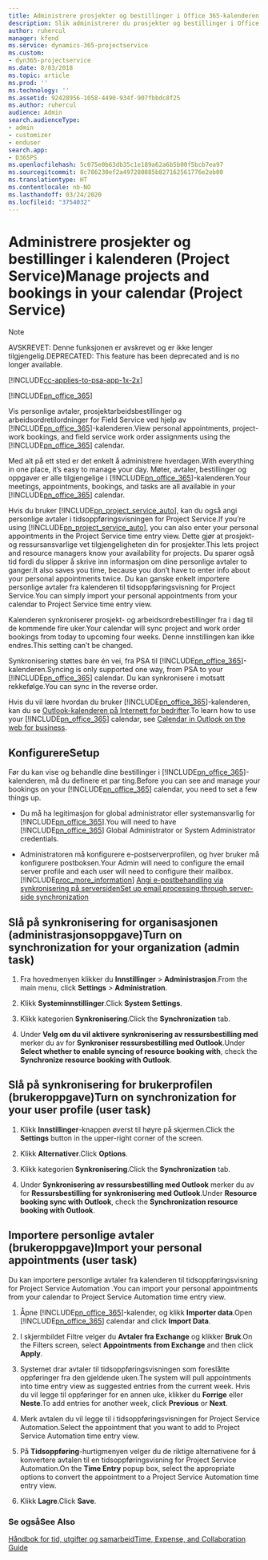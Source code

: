 ```yaml
---
title: Administrere prosjekter og bestillinger i Office 365-kalenderen
description: Slik administrerer du prosjekter og bestillinger i Office 365-kalenderen
author: ruhercul
manager: kfend
ms.service: dynamics-365-projectservice
ms.custom:
- dyn365-projectservice
ms.date: 8/03/2018
ms.topic: article
ms.prod: ''
ms.technology: ''
ms.assetid: 92428956-1058-4490-934f-907fbbdc8f25
ms.author: ruhercul
audience: Admin
search.audienceType:
- admin
- customizer
- enduser
search.app:
- D365PS
ms.openlocfilehash: 5c075e0b63db35c1e189a62a6b5b00f5bcb7ea97
ms.sourcegitcommit: 8c786230ef2a497280885b827162561776e2eb00
ms.translationtype: HT
ms.contentlocale: nb-NO
ms.lasthandoff: 03/24/2020
ms.locfileid: "3754032"
---
```

# <a name="manage-projects-and-bookings-in-your-calendar-project-service"></a><span data-ttu-id="b6450-103">Administrere prosjekter og bestillinger i kalenderen (Project Service)</span><span class="sxs-lookup"><span data-stu-id="b6450-103">Manage projects and bookings in your calendar (Project Service)</span></span>

> [!Note]
> <span data-ttu-id="b6450-104">AVSKREVET: Denne funksjonen er avskrevet og er ikke lenger tilgjengelig.</span><span class="sxs-lookup"><span data-stu-id="b6450-104">DEPRECATED: This feature has been deprecated and is no longer available.</span></span>

[!INCLUDE[cc-applies-to-psa-app-1x-2x](../includes/cc-applies-to-psa-app-1x-2x.md)]

[!INCLUDE[pn_office_365](../includes/pn-office-365.md)] 

<span data-ttu-id="b6450-105">Vis personlige avtaler, prosjektarbeidsbestillinger og arbeidsordretilordninger for Field Service ved hjelp av [!INCLUDE[pn_office_365](../includes/pn-office-365.md)]-kalenderen.</span><span class="sxs-lookup"><span data-stu-id="b6450-105">View personal appointments, project-work bookings, and field service work order assignments using the [!INCLUDE[pn_office_365](../includes/pn-office-365.md)] calendar.</span></span>  
  
 <span data-ttu-id="b6450-106">Med alt på ett sted er det enkelt å administrere hverdagen.</span><span class="sxs-lookup"><span data-stu-id="b6450-106">With everything in one place, it’s easy to manage your day.</span></span> <span data-ttu-id="b6450-107">Møter, avtaler, bestillinger og oppgaver er alle tilgjengelige i [!INCLUDE[pn_office_365](../includes/pn-office-365.md)]-kalenderen.</span><span class="sxs-lookup"><span data-stu-id="b6450-107">Your meetings, appointments, bookings, and tasks are all available in your [!INCLUDE[pn_office_365](../includes/pn-office-365.md)] calendar.</span></span>  
  
 <span data-ttu-id="b6450-108">Hvis du bruker [!INCLUDE[pn_project_service_auto](../includes/pn-project-service-auto.md)], kan du også angi personlige avtaler i tidsoppføringsvisningen for Project Service.</span><span class="sxs-lookup"><span data-stu-id="b6450-108">If you’re using [!INCLUDE[pn_project_service_auto](../includes/pn-project-service-auto.md)], you can also enter your personal appointments in the Project Service time entry view.</span></span> <span data-ttu-id="b6450-109">Dette gjør at prosjekt- og ressursansvarlige vet tilgjengeligheten din for prosjekter.</span><span class="sxs-lookup"><span data-stu-id="b6450-109">This lets project and resource managers know your availability for projects.</span></span> <span data-ttu-id="b6450-110">Du sparer også tid fordi du slipper å skrive inn informasjon om dine personlige avtaler to ganger.</span><span class="sxs-lookup"><span data-stu-id="b6450-110">It also saves you time, because you don’t have to enter info about your personal appointments twice.</span></span> <span data-ttu-id="b6450-111">Du kan ganske enkelt importere personlige avtaler fra kalenderen til tidsoppføringsvisning for Project Service.</span><span class="sxs-lookup"><span data-stu-id="b6450-111">You can simply import your personal appointments from your calendar to Project Service time entry view.</span></span>  
  
 <span data-ttu-id="b6450-112">Kalenderen synkroniserer prosjekt- og arbeidsordrebestillinger fra i dag til de kommende fire uker.</span><span class="sxs-lookup"><span data-stu-id="b6450-112">Your calendar will sync project and work order bookings from today to upcoming four weeks.</span></span> <span data-ttu-id="b6450-113">Denne innstillingen kan ikke endres.</span><span class="sxs-lookup"><span data-stu-id="b6450-113">This setting can’t be changed.</span></span>  
  
 <span data-ttu-id="b6450-114">Synkronisering støttes bare én vei, fra PSA til [!INCLUDE[pn_office_365](../includes/pn-office-365.md)]-kalenderen.</span><span class="sxs-lookup"><span data-stu-id="b6450-114">Syncing is only supported one way, from PSA to your [!INCLUDE[pn_office_365](../includes/pn-office-365.md)] calendar.</span></span> <span data-ttu-id="b6450-115">Du kan synkronisere i motsatt rekkefølge.</span><span class="sxs-lookup"><span data-stu-id="b6450-115">You can sync in the reverse order.</span></span> 
  
 <span data-ttu-id="b6450-116">Hvis du vil lære hvordan du bruker [!INCLUDE[pn_office_365](../includes/pn-office-365.md)]-kalenderen, kan du se [Outlook-kalenderen på Internett for bedrifter](https://support.office.com/article/Calendar-in-Outlook-on-the-web-for-business-5219c457-d1fe-4c2f-9032-1a816b88e936).</span><span class="sxs-lookup"><span data-stu-id="b6450-116">To learn how to use your [!INCLUDE[pn_office_365](../includes/pn-office-365.md)] calendar, see [Calendar in Outlook on the web for business](https://support.office.com/article/Calendar-in-Outlook-on-the-web-for-business-5219c457-d1fe-4c2f-9032-1a816b88e936).</span></span>  
  
## <a name="setup"></a><span data-ttu-id="b6450-117">Konfigurere</span><span class="sxs-lookup"><span data-stu-id="b6450-117">Setup</span></span>  
 <span data-ttu-id="b6450-118">Før du kan vise og behandle dine bestillinger i [!INCLUDE[pn_office_365](../includes/pn-office-365.md)]-kalenderen, må du definere et par ting.</span><span class="sxs-lookup"><span data-stu-id="b6450-118">Before you can see and manage your bookings on your [!INCLUDE[pn_office_365](../includes/pn-office-365.md)] calendar, you need to set a few things up.</span></span>  
  
- <span data-ttu-id="b6450-119">Du må ha legitimasjon for global administrator eller systemansvarlig for [!INCLUDE[pn_office_365](../includes/pn-office-365.md)].</span><span class="sxs-lookup"><span data-stu-id="b6450-119">You will need to have [!INCLUDE[pn_office_365](../includes/pn-office-365.md)] Global Administrator or System Administrator credentials.</span></span>  
  
- <span data-ttu-id="b6450-120">Administratoren må konfigurere e-postserverprofilen, og hver bruker må konfigurere postboksen.</span><span class="sxs-lookup"><span data-stu-id="b6450-120">Your Admin will need to configure the email server profile and each user will need to configure their mailbox.</span></span> [!INCLUDE[proc_more_information](../includes/proc-more-information.md)] <span data-ttu-id="b6450-121">[Angi e-postbehandling via synkronisering på serversiden](../admin/set-up-server-side-synchronization-of-email-appointments-contacts-and-tasks.md)</span><span class="sxs-lookup"><span data-stu-id="b6450-121">[Set up email processing through server-side synchronization](../admin/set-up-server-side-synchronization-of-email-appointments-contacts-and-tasks.md)</span></span>  
  
## <a name="turn-on-synchronization-for-your-organization-admin-task"></a><span data-ttu-id="b6450-122">Slå på synkronisering for organisasjonen (administrasjonsoppgave)</span><span class="sxs-lookup"><span data-stu-id="b6450-122">Turn on synchronization for your organization (admin task)</span></span>  
  
1.  <span data-ttu-id="b6450-123">Fra hovedmenyen klikker du **Innstillinger** > **Administrasjon**.</span><span class="sxs-lookup"><span data-stu-id="b6450-123">From the main menu, click **Settings** > **Administration**.</span></span>  
  
2.  <span data-ttu-id="b6450-124">Klikk **Systeminnstillinger**.</span><span class="sxs-lookup"><span data-stu-id="b6450-124">Click **System Settings**.</span></span>  
  
3.  <span data-ttu-id="b6450-125">Klikk kategorien **Synkronisering**.</span><span class="sxs-lookup"><span data-stu-id="b6450-125">Click the **Synchronization** tab.</span></span>  
  
4.  <span data-ttu-id="b6450-126">Under **Velg om du vil aktivere synkronisering av ressursbestilling med** merker du av for **Synkroniser ressursbestilling med Outlook**.</span><span class="sxs-lookup"><span data-stu-id="b6450-126">Under **Select whether to enable syncing of resource booking with**, check the **Synchronize resource booking with Outlook**.</span></span>  
  
## <a name="turn-on-synchronization-for-your-user-profile-user-task"></a><span data-ttu-id="b6450-127">Slå på synkronisering for brukerprofilen (brukeroppgave)</span><span class="sxs-lookup"><span data-stu-id="b6450-127">Turn on synchronization for your user profile (user task)</span></span>  
  
1.  <span data-ttu-id="b6450-128">Klikk **Innstillinger**-knappen øverst til høyre på skjermen.</span><span class="sxs-lookup"><span data-stu-id="b6450-128">Click the **Settings** button in the upper-right corner of the screen.</span></span>  
  
2.  <span data-ttu-id="b6450-129">Klikk **Alternativer**.</span><span class="sxs-lookup"><span data-stu-id="b6450-129">Click **Options**.</span></span>  
  
3.  <span data-ttu-id="b6450-130">Klikk kategorien **Synkronisering**.</span><span class="sxs-lookup"><span data-stu-id="b6450-130">Click the **Synchronization** tab.</span></span>  
  
4.  <span data-ttu-id="b6450-131">Under **Synkronisering av ressursbestilling med Outlook** merker du av for **Ressursbestilling for synkronisering med Outlook**.</span><span class="sxs-lookup"><span data-stu-id="b6450-131">Under **Resource booking sync with Outlook**, check the **Synchronization resource booking with Outlook**.</span></span>  
  
## <a name="import-your-personal-appointments-user-task"></a><span data-ttu-id="b6450-132">Importere personlige avtaler (brukeroppgave)</span><span class="sxs-lookup"><span data-stu-id="b6450-132">Import your personal appointments (user task)</span></span>  
 <span data-ttu-id="b6450-133">Du kan importere personlige avtaler fra kalenderen til tidsoppføringsvisning for Project Service Automation .</span><span class="sxs-lookup"><span data-stu-id="b6450-133">You can import your personal appointments from your calendar to Project Service Automation time entry view.</span></span>  
  
1. <span data-ttu-id="b6450-134">Åpne [!INCLUDE[pn_office_365](../includes/pn-office-365.md)]-kalender, og klikk **Importer data**.</span><span class="sxs-lookup"><span data-stu-id="b6450-134">Open [!INCLUDE[pn_office_365](../includes/pn-office-365.md)] calendar and click **Import Data**.</span></span>  
  
2. <span data-ttu-id="b6450-135">I skjermbildet Filtre velger du **Avtaler fra Exchange** og klikker **Bruk**.</span><span class="sxs-lookup"><span data-stu-id="b6450-135">On the Filters screen, select **Appointments from Exchange** and then click **Apply**.</span></span>  
  
3. <span data-ttu-id="b6450-136">Systemet drar avtaler til tidsoppføringsvisningen som foreslåtte oppføringer fra den gjeldende uken.</span><span class="sxs-lookup"><span data-stu-id="b6450-136">The system will pull appointments into time entry view as suggested entries from the current week.</span></span> <span data-ttu-id="b6450-137">Hvis du vil legge til oppføringer for en annen uke, klikker du **Forrige** eller **Neste**.</span><span class="sxs-lookup"><span data-stu-id="b6450-137">To add entries for another week, click **Previous** or **Next**.</span></span>  
  
4. <span data-ttu-id="b6450-138">Merk avtalen du vil legge til i tidsoppføringsvisningen for Project Service Automation.</span><span class="sxs-lookup"><span data-stu-id="b6450-138">Select the appointment that you want to add to Project Service Automation time entry view.</span></span>  
  
5. <span data-ttu-id="b6450-139">På **Tidsoppføring**-hurtigmenyen velger du de riktige alternativene for å konvertere avtalen til en tidsoppføringsvisning for Project Service Automation.</span><span class="sxs-lookup"><span data-stu-id="b6450-139">On the **Time Entry** popup box, select the appropriate options to convert the appointment to a Project Service Automation time entry view.</span></span>  
  
6. <span data-ttu-id="b6450-140">Klikk **Lagre**.</span><span class="sxs-lookup"><span data-stu-id="b6450-140">Click **Save**.</span></span>  
  
### <a name="see-also"></a><span data-ttu-id="b6450-141">Se også</span><span class="sxs-lookup"><span data-stu-id="b6450-141">See Also</span></span>  
 [<span data-ttu-id="b6450-142">Håndbok for tid, utgifter og samarbeid</span><span class="sxs-lookup"><span data-stu-id="b6450-142">Time, Expense, and Collaboration Guide</span></span>](../project-service/time-expense-collaboration-guide.md)
